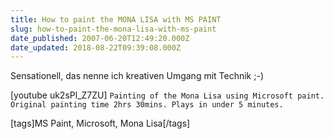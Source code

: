 ```yaml
---
title: How to paint the MONA LISA with MS PAINT
slug: how-to-paint-the-mona-lisa-with-ms-paint
date_published: 2007-06-20T12:49:20.000Z
date_updated: 2018-08-22T09:39:08.000Z
---
```


Sensationell, das nenne ich kreativen Umgang mit Technik ;-)

[youtube uk2sPl_Z7ZU]
`Painting of the Mona Lisa using Microsoft paint. Original painting time 2hrs 30mins. Plays in under 5 minutes.`

[tags]MS Paint, Microsoft, Mona Lisa[/tags]
